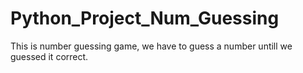 # Python_Project_Num_Guessing
 This is number guessing game, we have to guess a number untill we guessed it correct.

